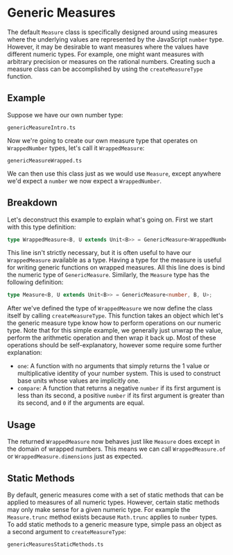 # Generic Measures

The default `Measure` class is specifically designed around using measures where the underlying values are represented by the JavaScript `number` type. However, it may be desirable to want measures where the values have different numeric types. For example, one might want measures with arbitrary precision or measures on the rational numbers. Creating such a measure class can be accomplished by using the `createMeasureType` function.

## Example

Suppose we have our own number type:

```example
genericMeasureIntro.ts
```

Now we're going to create our own measure type that operates on `WrappedNumber` types, let's call it `WrappedMeasure`:

```example
genericMeasureWrapped.ts
```

We can then use this class just as we would use `Measure`, except anywhere we'd expect a `number` we now expect a `WrappedNumber`.

## Breakdown

Let's deconstruct this example to explain what's going on. First we start with this type definition:

```ts
type WrappedMeasure<B, U extends Unit<B>> = GenericMeasure<WrappedNumber, B, U>;
```

This line isn't strictly necessary, but it is often useful to have our `WrappedMeasure` available as a type. Having a type for the measure is useful for writing generic functions on wrapped measures. All this line does is bind the numeric type of `GenericMeasure`. Similarly, the `Measure` type has the following definition:

```ts
type Measure<B, U extends Unit<B>> = GenericMeasure<number, B, U>;
```

After we've defined the type of `WrappedMeasure` we now define the class itself by calling `createMeasureType`. This function takes an object which let's the generic measure type know how to perform operations on our numeric type. Note that for this simple example, we generally just unwrap the value, perform the arithmetic operation and then wrap it back up. Most of these operations should be self-explanatory, however some require some further explanation:

- `one`: A function with no arguments that simply returns the 1 value or multiplicative identity of your number system. This is used to construct base units whose values are implicitly one.
- `compare`: A function that returns a negative `number` if its first argument is less than its second, a positive `number` if its first argument is greater than its second, and `0` if the arguments are equal.

##  Usage

The returned `WrappedMeasure` now behaves just like `Measure` does except in the domain of wrapped numbers. This means we can call `WrappedMeasure.of` or `WrappedMeasure.dimensions` just as expected.

## Static Methods

By default, generic measures come with a set of static methods that can be applied to measures of all numeric types. However, certain static methods may only make sense for a given numeric type. For example the `Measure.trunc` method exists because `Math.trunc` applies to `number` types. To add static methods to a generic measure type, simple pass an object as a second argument to `createMeasureType`:

```example
genericMeasuresStaticMethods.ts
```
